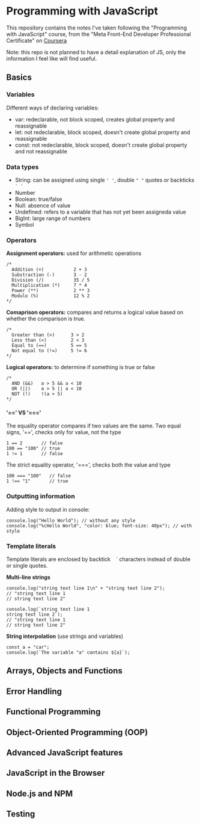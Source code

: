# Programming with JavaScript
This repository contains the notes I've taken following the "Programming with JavaScript" course, from the "Meta Front-End Developer Professional Certificate" on [Coursera](https://www.coursera.org/)

Note: this repo is not planned to have a detail explanation of JS, only the information I feel like will find useful.

## Basics
### Variables
Different ways of declaring variables:
- var: redeclarable, not block scoped, creates global property and reassignable
- let: not redeclarable, block scoped, doesn't create global property and reassignable
- const: not redeclarable, block scoped, doesn't create global property and not reassignable

### Data types
- String: can be assigned using single ``` ' ' ```, double ``` " " ``` quotes or backticks ``` ` ` ```
- Number
- Boolean: true/false
- Null: absence of value
- Undefined: refers to a variable that has not yet been assigneda value
- BigInt: large range of numbers
- Symbol

### Operators
**Assignment operators:** used for arithmetic operations
```JS
/* 
  Addition (+)           2 + 3
  Substraction (-)       3 - 2
  Division (/)           35 / 5
  Multiplication (*)     7 * 4
  Power (**)             2 ** 3
  Modulo (%)             12 % 2
*/
```
**Comaprison operators:** compares and returns a logical value based on whether the comparison is true.
```JS
/*
  Greater than (>)      3 > 2
  Less than (<)         2 < 3
  Equal to (==)         5 == 5
  Not equal to (!=)     5 != 6
*/
```
**Logical operators:** to determine if something is true or false
```JS
/*
  AND (&&)   a > 5 && a < 10
  OR (||)    a > 5 || a < 10
  NOT (!)    !(a > 5)
*/
```
#### '==' VS '==='
The equality operator compares if two values are the same. 
Two equal signs, '==', checks only for value, not the type
```JS
1 == 2       // false
100 == "100" // true
1 != 1       // false
```
The strict equality operator, '===', checks both the value and type
```JS
100 === "100"   // false
1 !== "1"       // true
```
### Outputting information
Adding style to output in console:
```JS
console.log("Hello World"); // without any style
console.log("%cHello World", "color: blue; font-size: 40px"); // with style
```
### Template literals
Template literals are enclosed by backtick ` ` ` characters instead of double or single quotes.

**Multi-line strings**
```JS
console.log("string text line 1\n" + "string text line 2");
// "string text line 1
// string text line 2"

console.log(`string text line 1
string text line 2`);
// "string text line 1
// string text line 2"
```
**String interpolation** (use strings and variables)
```JS
const a = "car";
console.log(`The variable "a" contains ${a}`);
```

## Arrays, Objects and Functions
## Error Handling
## Functional Programming
## Object-Oriented Programming (OOP)
## Advanced JavaScript features
## JavaScript in the Browser
## Node.js and NPM
## Testing
